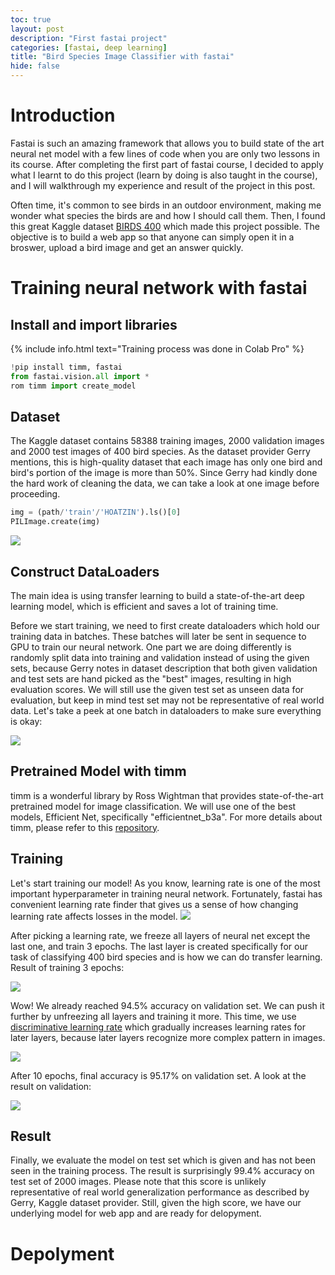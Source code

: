 ```yaml
---
toc: true
layout: post
description: "First fastai project"
categories: [fastai, deep learning]
title: "Bird Species Image Classifier with fastai"
hide: false
---
```


# Introduction
Fastai is such an amazing framework that allows you to build state of the art neural net model with a few lines of code when you are only two lessons in its course. After completing the first part of fastai course, I decided to apply what I learnt to do this project (learn by doing is also taught in the course), and I will walkthrough my experience and result of the project in this post. 

Often time, it's common to see birds in an outdoor environment, making me wonder what species the birds are and how I should call them. Then, I found this great Kaggle dataset [BIRDS 400](https://www.kaggle.com/datasets/gpiosenka/100-bird-species) which made this project possible. The objective is to build a web app so that anyone can simply open it in a broswer, upload a bird image and get an answer quickly. 

# Training neural network with fastai
## Install and import libraries
{% include info.html text="Training process was done in Colab Pro" %}
```python
!pip install timm, fastai
from fastai.vision.all import *
rom timm import create_model
```

## Dataset
The Kaggle dataset contains 58388 training images, 2000 validation images and 2000 test images of 400 bird species. As the dataset provider Gerry mentions, this is high-quality dataset that each image has only one bird and bird's portion of the image is more than 50%. Since Gerry had kindly done the hard work of cleaning the data, we can take a look at one image before proceeding. 
```python
img = (path/'train'/'HOATZIN').ls()[0]
PILImage.create(img)
```
![]({{site.baseurl}}/images/bird_classifier/Hoatzin.jpg)

## Construct DataLoaders
The main idea is using transfer learning to build a state-of-the-art deep learning model, which is efficient and saves a lot of training time. 

Before we start training, we need to first create dataloaders which hold our training data in batches. These batches will later be sent in sequence to GPU to train our neural network. One part we are doing differently is randomly split data into training and validation instead of using the given sets, because Gerry notes in dataset description that both given validation and test sets are hand picked as the "best" images, resulting in high evaluation scores. We will still use the given test set as unseen data for evaluation, but keep in mind test set may not be representative of real world data. Let's take a peek at one batch in dataloaders to make sure everything is okay:

![]({{site.baseurl}}/images/bird_classifier/batch.PNG)

## Pretrained Model with timm
timm is a wonderful library by Ross Wightman that provides state-of-the-art pretrained model for image classification. We will use one of the best models, Efficient Net, specifically "efficientnet_b3a". For more details about timm, please refer to this [repository](https://github.com/rwightman/pytorch-image-models).

## Training
Let's start training our model! As you know, learning rate is one of the most important hyperparameter in training neural network. Fortunately, fastai has convenient learning rate finder that gives us a sense of how changing learning rate affects losses in the model. 
![]({{site.baseurl}}/images/bird_classifier/lr_find.PNG)

After picking a learning rate, we freeze all layers of neural net except the last one, and train 3 epochs. The last layer is created specifically for our task of classifying 400 bird species and is how we can do transfer learning. Result of training 3 epochs:

![]({{site.baseurl}}/images/bird_classifier/first_train.PNG)

Wow! We already reached 94.5% accuracy on validation set. We can push it further by unfreezing all layers and training it more. This time, we use [discriminative learning rate](https://arxiv.org/abs/1506.01186) which gradually increases learning rates for later layers, because later layers recognize more complex pattern in images. 

![]({{site.baseurl}}/images/bird_classifier/second_train.PNG)

After 10 epochs, final accuracy is 95.17% on validation set. A look at the result on validation:

![]({{site.baseurl}}/images/bird_classifier/result.PNG)

## Result
Finally, we evaluate the model on test set which is given and has not been seen in the training process. The result is surprisingly 99.4% accuracy on test set of 2000 images. Please note that this score is unlikely representative of real world generalization performance as described by Gerry, Kaggle dataset provider. Still, given the high score, we have our underlying model for web app and are ready for delopyment.

# Depolyment